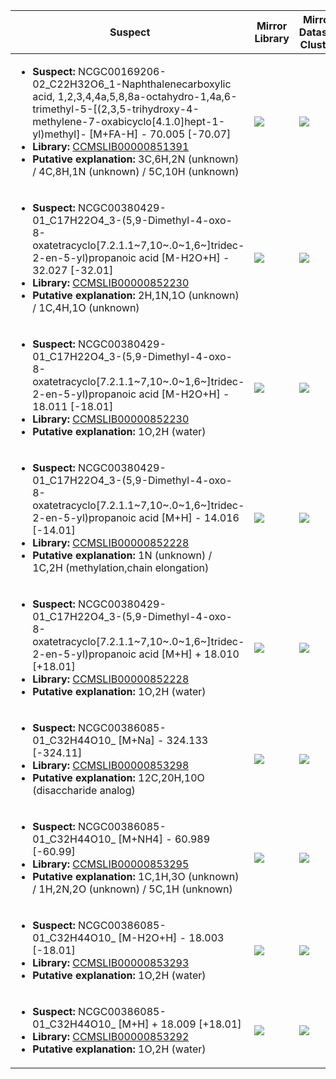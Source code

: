 | Suspect | Mirror Library | Mirror Dataset Cluster | Image |
| --- | --- | --- | --- |
| <ul><li><b>Suspect:</b> NCGC00169206-02_C22H32O6_1-Naphthalenecarboxylic acid, 1,2,3,4,4a,5,8,8a-octahydro-1,4a,6-trimethyl-5-[(2,3,5-trihydroxy-4-methylene-7-oxabicyclo[4.1.0]hept-1-yl)methyl]- [M+FA-H] -  70.005 [-70.07]</li><li><b>Library:</b> [CCMSLIB00000851391](https://gnps.ucsd.edu/ProteoSAFe/gnpslibraryspectrum.jsp?SpectrumID=CCMSLIB00000851391)</li><li><b>Putative explanation:</b> 3C,6H,2N (unknown) / 4C,8H,1N (unknown) / 5C,10H (unknown)</li></ul> | ![](https://metabolomics-usi.ucsd.edu/svg/mirror?usi1=mzspec:MSV000080555:E4_RE4_01_8378.mzML:scan:343&usi2=mzspec:GNPSLIBRARY:CCMSLIB00000851391&mz_min=50&mz_max=500) | ![](https://metabolomics-usi.ucsd.edu/svg/mirror?usi1=mzspec:MSV000080555:E4_RE4_01_8378.mzML:scan:343&usi2=mzspec:MSV000084314:MSV000080555.mgf:scan:828&mz_min=50&mz_max=500) | [View USI](https://metabolomics-usi.ucsd.edu/svg/?usi=mzspec:MSV000080555:E4_RE4_01_8378.mzML:scan:343&mz_min=50&mz_max=500)| 
| <ul><li><b>Suspect:</b> NCGC00380429-01_C17H22O4_3-(5,9-Dimethyl-4-oxo-8-oxatetracyclo[7.2.1.1~7,10~.0~1,6~]tridec-2-en-5-yl)propanoic acid [M-H2O+H] -  32.027 [-32.01]</li><li><b>Library:</b> [CCMSLIB00000852230](https://gnps.ucsd.edu/ProteoSAFe/gnpslibraryspectrum.jsp?SpectrumID=CCMSLIB00000852230)</li><li><b>Putative explanation:</b> 2H,1N,1O (unknown) / 1C,4H,1O (unknown)</li></ul> | ![](https://metabolomics-usi.ucsd.edu/svg/mirror?usi1=mzspec:MSV000080554:E9_GE9_01_7916.mzML:scan:680&usi2=mzspec:GNPSLIBRARY:CCMSLIB00000852230&mz_min=50&mz_max=500) | ![](https://metabolomics-usi.ucsd.edu/svg/mirror?usi1=mzspec:MSV000080554:E9_GE9_01_7916.mzML:scan:680&usi2=mzspec:MSV000084314:MSV000080554.mgf:scan:38026&mz_min=50&mz_max=500) | [View USI](https://metabolomics-usi.ucsd.edu/svg/?usi=mzspec:MSV000080554:E9_GE9_01_7916.mzML:scan:680&mz_min=50&mz_max=500)| 
| <ul><li><b>Suspect:</b> NCGC00380429-01_C17H22O4_3-(5,9-Dimethyl-4-oxo-8-oxatetracyclo[7.2.1.1~7,10~.0~1,6~]tridec-2-en-5-yl)propanoic acid [M-H2O+H] -  18.011 [-18.01]</li><li><b>Library:</b> [CCMSLIB00000852230](https://gnps.ucsd.edu/ProteoSAFe/gnpslibraryspectrum.jsp?SpectrumID=CCMSLIB00000852230)</li><li><b>Putative explanation:</b> 1O,2H (water)</li></ul> | ![](https://metabolomics-usi.ucsd.edu/svg/mirror?usi1=mzspec:MSV000080554:E9_GE9_01_7916.mzML:scan:588&usi2=mzspec:GNPSLIBRARY:CCMSLIB00000852230&mz_min=50&mz_max=500) | ![](https://metabolomics-usi.ucsd.edu/svg/mirror?usi1=mzspec:MSV000080554:E9_GE9_01_7916.mzML:scan:588&usi2=mzspec:MSV000084314:MSV000080554.mgf:scan:38026&mz_min=50&mz_max=500) | [View USI](https://metabolomics-usi.ucsd.edu/svg/?usi=mzspec:MSV000080554:E9_GE9_01_7916.mzML:scan:588&mz_min=50&mz_max=500)| 
| <ul><li><b>Suspect:</b> NCGC00380429-01_C17H22O4_3-(5,9-Dimethyl-4-oxo-8-oxatetracyclo[7.2.1.1~7,10~.0~1,6~]tridec-2-en-5-yl)propanoic acid [M+H] -  14.016 [-14.01]</li><li><b>Library:</b> [CCMSLIB00000852228](https://gnps.ucsd.edu/ProteoSAFe/gnpslibraryspectrum.jsp?SpectrumID=CCMSLIB00000852228)</li><li><b>Putative explanation:</b> 1N (unknown) / 1C,2H (methylation,chain elongation)</li></ul> | ![](https://metabolomics-usi.ucsd.edu/svg/mirror?usi1=mzspec:MSV000080554:E9_GE9_01_7916.mzML:scan:680&usi2=mzspec:GNPSLIBRARY:CCMSLIB00000852228&mz_min=50&mz_max=500) | ![](https://metabolomics-usi.ucsd.edu/svg/mirror?usi1=mzspec:MSV000080554:E9_GE9_01_7916.mzML:scan:680&usi2=mzspec:MSV000084314:MSV000080554.mgf:scan:40331&mz_min=50&mz_max=500) | [View USI](https://metabolomics-usi.ucsd.edu/svg/?usi=mzspec:MSV000080554:E9_GE9_01_7916.mzML:scan:680&mz_min=50&mz_max=500)| 
| <ul><li><b>Suspect:</b> NCGC00380429-01_C17H22O4_3-(5,9-Dimethyl-4-oxo-8-oxatetracyclo[7.2.1.1~7,10~.0~1,6~]tridec-2-en-5-yl)propanoic acid [M+H] +  18.010 [+18.01]</li><li><b>Library:</b> [CCMSLIB00000852228](https://gnps.ucsd.edu/ProteoSAFe/gnpslibraryspectrum.jsp?SpectrumID=CCMSLIB00000852228)</li><li><b>Putative explanation:</b> 1O,2H (water)</li></ul> | ![](https://metabolomics-usi.ucsd.edu/svg/mirror?usi1=mzspec:MSV000080554:E9_GE9_01_7916.mzML:scan:591&usi2=mzspec:GNPSLIBRARY:CCMSLIB00000852228&mz_min=50&mz_max=500) | ![](https://metabolomics-usi.ucsd.edu/svg/mirror?usi1=mzspec:MSV000080554:E9_GE9_01_7916.mzML:scan:591&usi2=mzspec:MSV000084314:MSV000080554.mgf:scan:40331&mz_min=50&mz_max=500) | [View USI](https://metabolomics-usi.ucsd.edu/svg/?usi=mzspec:MSV000080554:E9_GE9_01_7916.mzML:scan:591&mz_min=50&mz_max=500)| 
| <ul><li><b>Suspect:</b> NCGC00386085-01_C32H44O10_ [M+Na] - 324.133 [-324.11]</li><li><b>Library:</b> [CCMSLIB00000853298](https://gnps.ucsd.edu/ProteoSAFe/gnpslibraryspectrum.jsp?SpectrumID=CCMSLIB00000853298)</li><li><b>Putative explanation:</b> 12C,20H,10O (disaccharide analog)</li></ul> | ![](https://metabolomics-usi.ucsd.edu/svg/mirror?usi1=mzspec:MSV000080554:C7_GC7_01_8167.mzML:scan:790&usi2=mzspec:GNPSLIBRARY:CCMSLIB00000853298&mz_min=50&mz_max=500) | ![](https://metabolomics-usi.ucsd.edu/svg/mirror?usi1=mzspec:MSV000080554:C7_GC7_01_8167.mzML:scan:790&usi2=mzspec:MSV000084314:MSV000080554.mgf:scan:79712&mz_min=50&mz_max=500) | [View USI](https://metabolomics-usi.ucsd.edu/svg/?usi=mzspec:MSV000080554:C7_GC7_01_8167.mzML:scan:790&mz_min=50&mz_max=500)| 
| <ul><li><b>Suspect:</b> NCGC00386085-01_C32H44O10_ [M+NH4] -  60.989 [-60.99]</li><li><b>Library:</b> [CCMSLIB00000853295](https://gnps.ucsd.edu/ProteoSAFe/gnpslibraryspectrum.jsp?SpectrumID=CCMSLIB00000853295)</li><li><b>Putative explanation:</b> 1C,1H,3O (unknown) / 1H,2N,2O (unknown) / 5C,1H (unknown)</li></ul> | ![](https://metabolomics-usi.ucsd.edu/svg/mirror?usi1=mzspec:MSV000080492:E7_GE7_01_2712.mzML:scan:566&usi2=mzspec:GNPSLIBRARY:CCMSLIB00000853295&mz_min=50&mz_max=500) | ![](https://metabolomics-usi.ucsd.edu/svg/mirror?usi1=mzspec:MSV000080492:E7_GE7_01_2712.mzML:scan:566&usi2=mzspec:MSV000084314:MSV000080492.mgf:scan:105444&mz_min=50&mz_max=500) | [View USI](https://metabolomics-usi.ucsd.edu/svg/?usi=mzspec:MSV000080492:E7_GE7_01_2712.mzML:scan:566&mz_min=50&mz_max=500)| 
| <ul><li><b>Suspect:</b> NCGC00386085-01_C32H44O10_ [M-H2O+H] -  18.003 [-18.01]</li><li><b>Library:</b> [CCMSLIB00000853293](https://gnps.ucsd.edu/ProteoSAFe/gnpslibraryspectrum.jsp?SpectrumID=CCMSLIB00000853293)</li><li><b>Putative explanation:</b> 1O,2H (water)</li></ul> | ![](https://metabolomics-usi.ucsd.edu/svg/mirror?usi1=mzspec:MSV000080554:E11_RE11_01_7972.mzML:scan:691&usi2=mzspec:GNPSLIBRARY:CCMSLIB00000853293&mz_min=50&mz_max=500) | ![](https://metabolomics-usi.ucsd.edu/svg/mirror?usi1=mzspec:MSV000080554:E11_RE11_01_7972.mzML:scan:691&usi2=mzspec:MSV000084314:MSV000080554.mgf:scan:77490&mz_min=50&mz_max=500) | [View USI](https://metabolomics-usi.ucsd.edu/svg/?usi=mzspec:MSV000080554:E11_RE11_01_7972.mzML:scan:691&mz_min=50&mz_max=500)| 
| <ul><li><b>Suspect:</b> NCGC00386085-01_C32H44O10_ [M+H] +  18.009 [+18.01]</li><li><b>Library:</b> [CCMSLIB00000853292](https://gnps.ucsd.edu/ProteoSAFe/gnpslibraryspectrum.jsp?SpectrumID=CCMSLIB00000853292)</li><li><b>Putative explanation:</b> 1O,2H (water)</li></ul> | ![](https://metabolomics-usi.ucsd.edu/svg/mirror?usi1=mzspec:MSV000080554:C7_GC7_01_8167.mzML:scan:774&usi2=mzspec:GNPSLIBRARY:CCMSLIB00000853292&mz_min=50&mz_max=500) | ![](https://metabolomics-usi.ucsd.edu/svg/mirror?usi1=mzspec:MSV000080554:C7_GC7_01_8167.mzML:scan:774&usi2=mzspec:MSV000084314:MSV000080554.mgf:scan:78908&mz_min=50&mz_max=500) | [View USI](https://metabolomics-usi.ucsd.edu/svg/?usi=mzspec:MSV000080554:C7_GC7_01_8167.mzML:scan:774&mz_min=50&mz_max=500)| 
